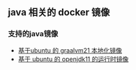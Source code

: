 ## java 相关的 docker 镜像



### 支持的java镜像

* [基于ubuntu 的 graalvm21 本地化镜像](./graalvm21_ubuntu/README.md)
* [基于 ubuntu 的 openjdk11 的运行时镜像](./java11_ubuntu/README.md)